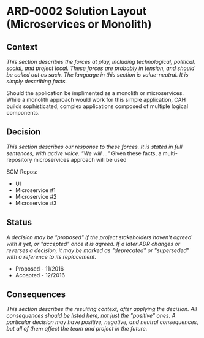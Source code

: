 # ARD-0002 Solution Layout (Microservices or Monolith)
## Context
*This section describes the forces at play, including technological, political, social, and project local. 
These forces are probably in tension, and should be called out as such. The language in this section is value-neutral. 
It is simply describing facts.*

Should the application be implimented as a monolith or microservices.  While a monolith approach would work for this simple 
application, CAH builds sophisticated, complex applications composed of multiple logical components.

## Decision
*This section describes our response to these forces. It is stated in full sentences, with active voice. 
"We will ..."*
 Given these facts, a multi-repository microservices approach will be used
 
 SCM Repos:
 - UI
 - Microservice #1
 - Microservice #2
 - Microservice #3

## Status
*A decision may be "proposed" if the project stakeholders haven't agreed with it yet, or "accepted" once it is agreed. If a later ADR changes or reverses a decision, it may be marked as "deprecated" or "superseded" with a reference to its replacement.*

- Proposed - 11/2016
- Accepted - 12/2016

## Consequences
*This section describes the resulting context, after applying the decision. All consequences should be listed here, not just the "positive" ones. A particular decision may have positive, negative, and neutral consequences, but all of them affect the team and project in the future.*

